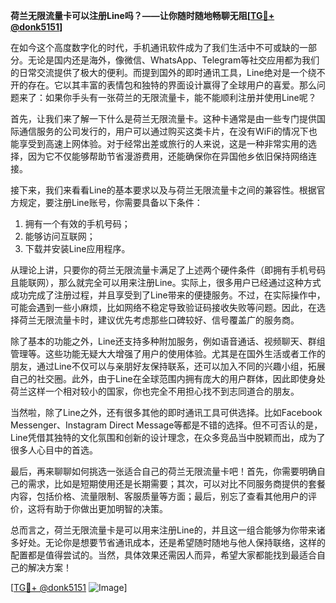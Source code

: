 **荷兰无限流量卡可以注册Line吗？——让你随时随地畅聊无阻[[TG💪+ @donk5151](https://t.me/s/donk5151)]**

在如今这个高度数字化的时代，手机通讯软件成为了我们生活中不可或缺的一部分。无论是国内还是海外，像微信、WhatsApp、Telegram等社交应用都为我们的日常交流提供了极大的便利。而提到国外的即时通讯工具，Line绝对是一个绕不开的存在。它以其丰富的表情包和独特的界面设计赢得了全球用户的喜爱。那么问题来了：如果你手头有一张荷兰的无限流量卡，能不能顺利注册并使用Line呢？

首先，让我们来了解一下什么是荷兰无限流量卡。这种卡通常是由一些专门提供国际通信服务的公司发行的，用户可以通过购买这类卡片，在没有WiFi的情况下也能享受到高速上网体验。对于经常出差或旅行的人来说，这是一种非常实用的选择，因为它不仅能够帮助节省漫游费用，还能确保你在异国他乡依旧保持网络连接。

接下来，我们来看看Line的基本要求以及与荷兰无限流量卡之间的兼容性。根据官方规定，要注册Line账号，你需要具备以下条件：
1. 拥有一个有效的手机号码；
2. 能够访问互联网；
3. 下载并安装Line应用程序。

从理论上讲，只要你的荷兰无限流量卡满足了上述两个硬件条件（即拥有手机号码且能联网），那么就完全可以用来注册Line。实际上，很多用户已经通过这种方式成功完成了注册过程，并且享受到了Line带来的便捷服务。不过，在实际操作中，可能会遇到一些小麻烦，比如网络不稳定导致验证码接收失败等问题。因此，在选择荷兰无限流量卡时，建议优先考虑那些口碑较好、信号覆盖广的服务商。

除了基本的功能之外，Line还支持多种附加服务，例如语音通话、视频聊天、群组管理等。这些功能无疑大大增强了用户的使用体验。尤其是在国外生活或者工作的朋友，通过Line不仅可以与亲朋好友保持联系，还可以加入不同的兴趣小组，拓展自己的社交圈。此外，由于Line在全球范围内拥有庞大的用户群体，因此即使身处荷兰这样一个相对较小的国家，你也完全不用担心找不到志同道合的朋友。

当然啦，除了Line之外，还有很多其他的即时通讯工具可供选择。比如Facebook Messenger、Instagram Direct Message等都是不错的选择。但不可否认的是，Line凭借其独特的文化氛围和创新的设计理念，在众多竞品当中脱颖而出，成为了很多人心目中的首选。

最后，再来聊聊如何挑选一张适合自己的荷兰无限流量卡吧！首先，你需要明确自己的需求，比如是短期使用还是长期需要；其次，可以对比不同服务商提供的套餐内容，包括价格、流量限制、客服质量等方面；最后，别忘了查看其他用户的评价，这将有助于你做出更加明智的决策。

总而言之，荷兰无限流量卡是可以用来注册Line的，并且这一组合能够为你带来诸多好处。无论你是想要节省通讯成本，还是希望随时随地与他人保持联络，这样的配置都是值得尝试的。当然，具体效果还需因人而异，希望大家都能找到最适合自己的解决方案！

[[TG💪+ @donk5151](https://t.me/s/donk5151) ![Image](https://i.postimg.cc/rwNCRYN7/Snipaste-2025-04-30-17-27-05.png)]